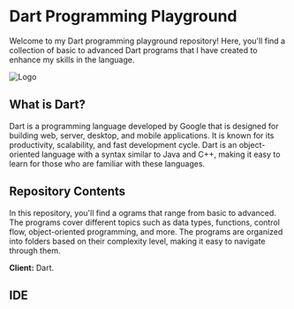 # Dart Programming Playground

Welcome to my Dart programming playground repository! Here, you'll find a collection of basic to advanced Dart programs that I have created to enhance my skills in the language.

![Logo](https://th.bing.com/th/id/OIP.XI8Itf5V4Suq5vxU5Gw0OgHaFj?w=231&h=180&c=7&r=0&o=5&dpr=1.3&pid=1.7)



## What is Dart?

Dart is a programming language developed by Google that is designed for building web, server, desktop, and mobile applications. It is known for its productivity, scalability, and fast development cycle. Dart is an object-oriented language with a syntax similar to Java and C++, making it easy to learn for those who are familiar with these languages.

## Repository Contents

In this repository, you'll find a ograms that range from basic to advanced. The programs cover different topics such as data types, functions, control flow, object-oriented programming, and more. The programs are organized into folders based on their complexity level, making it easy to navigate through them.


 


**Client:** Dart.

## IDE

